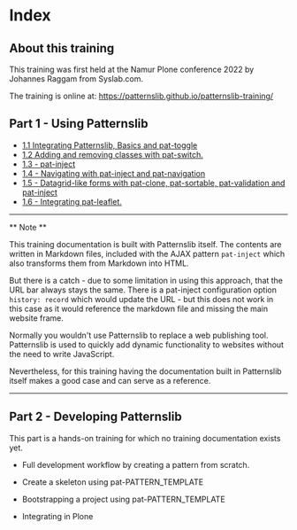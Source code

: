 # Index

## About this training

This training was first held at the Namur Plone conference 2022 by Johannes Raggam from Syslab.com.

The training is online at: https://patternslib.github.io/patternslib-training/


## Part 1 - Using Patternslib

- <a href="./1.01/index.md" class="pat-inject" data-pat-inject="target: #content">
    1.1 Integrating Patternslib, Basics and pat-toggle
  </a>

- <a href="./1.02/index.md" class="pat-inject" data-pat-inject="target: #content">
    1.2 Adding and removing classes with pat-switch.
  </a>

- <a href="./1.03/index.md" class="pat-inject" data-pat-inject="target: #content">
    1.3 - pat-inject
  </a>

- <a href="./1.04/index.md" class="pat-inject" data-pat-inject="target: #content">
    1.4 - Navigating with pat-inject and pat-navigation
  </a>

- <a href="./1.05/index.md" class="pat-inject" data-pat-inject="target: #content">
    1.5 - Datagrid-like forms with pat-clone, pat-sortable, pat-validation and pat-inject
  </a>

- <a href="./1.06/index.md" class="pat-inject" data-pat-inject="target: #content">
    1.6 - Integrating pat-leaflet.
  </a>



---
** Note **

This training documentation is built with Patternslib itself.
The contents are written in Markdown files, included with the AJAX pattern `pat-inject` which also transforms them from Markdown into HTML.

But there is a catch - due to some limitation in using this approach, that the URL bar always stays the same.
There is a pat-inject configuration option `history: record` which would update the URL - but this does not work in this case as it would reference the markdown file and missing the main website frame.

Normally you wouldn't use Patternslib to replace a web publishing tool.
Patternslib is used to quickly add dynamic functionality to websites without the need to write JavaScript.

Nevertheless, for this training having the documentation built in Patternslib itself makes a good case and can serve as a reference.

---


## Part 2 - Developing Patternslib

This part is a hands-on training for which no training documentation exists yet.

- Full development workflow by creating a pattern from scratch.

- Create a skeleton using pat-PATTERN_TEMPLATE

- Bootstrapping a project using pat-PATTERN_TEMPLATE

- Integrating in Plone

